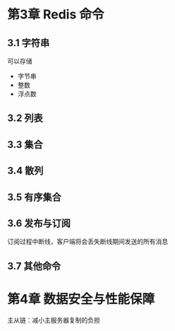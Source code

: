 # 第3章 Redis 命令

## 3.1 字符串

可以存储
- 字节串
- 整数
- 浮点数

## 3.2 列表

## 3.3 集合

## 3.4 散列

## 3.5 有序集合

## 3.6 发布与订阅
订阅过程中断线，客户端将会丢失断线期间发送的所有消息

## 3.7 其他命令

# 第4章 数据安全与性能保障

主从链：减小主服务器复制的负担